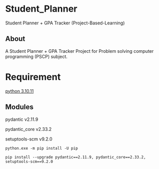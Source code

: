 # Student_Planner
Student Planner + GPA Tracker (Project-Based-Learning)

## About
A Student Planner + GPA Tracker Project for Problem solving computer programming (PSCP) subject.

# Requirement

[python 3.10.11](https://www.python.org/downloads/release/python-31011/)

## Modules

pydantic v2.11.9

pydantic_core v2.33.2

setuptools-scm v9.2.0

```
python.exe -m pip install -U pip

pip install --upgrade pydantic==2.11.9, pydantic_core==2.33.2, setuptools-scm==9.2.0
```


